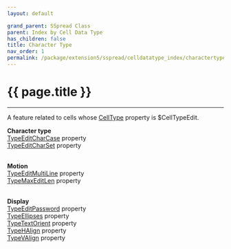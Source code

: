 ```yaml
---
layout: default

grand_parent: SSpread Class
parent: Index by Cell Data Type
has_children: false
title: Character Type
nav_order: 1
permalink: /package/extension5/sspread/celldatatype_index/charactertype
---
```

# {{ page.title }}
---

A feature related to cells whose [CellType](/package/extension5/sspread/properties/celltype) property is $CellTypeEdit.

**Character type**<br>
[TypeEditCharCase](/package/extension5/sspread/properties/typeeditcharcase) property<br>
[TypeEditCharSet](/package/extension5/sspread/properties/typeeditcharset) property<br><br>

**Motion**<br>
[TypeEditMultiLine](/package/extension5/sspread/properties/typeeditmultiline) property<br>
[TypeMaxEditLen](/package/extension5/sspread/properties/typemaxeditlen) property<br><br>

**Display**<br>
[TypeEditPassword](/package/extension5/sspread/properties/typeeditpassword) property<br>
[TypeEllipses](/package/extension5/sspread/properties/typeellipses) property<br>
[TypeTextOrient](/package/extension5/sspread/properties/typetextorient) property<br>
[TypeHAlign](/package/extension5/sspread/properties/typehalign) property<br>
[TypeVAlign](/package/extension5/sspread/properties/typevalign) property<br><br>
